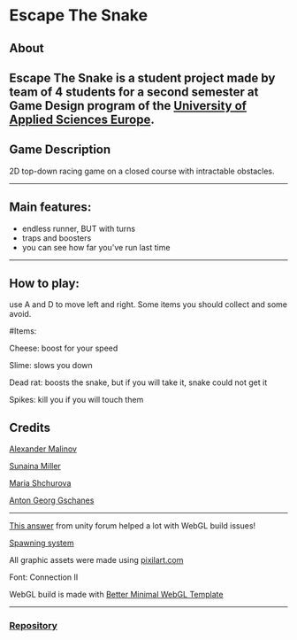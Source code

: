 # Escape The Snake


## About

Escape The Snake is a student project made by team of 4 students 
for a second semester at Game Design program of the [University of Applied Sciences Europe](https://www.ue-germany.com/).
---
## Game Description

2D top-down racing game on a closed course with intractable obstacles. 

---

##  Main features:
- endless runner, BUT with turns
- traps and boosters
- you can see how far you've run last time
---
## How to play:

use A and D to move left and right.
Some items you should collect and some avoid.

#Items:

Cheese: boost for your speed

Slime: slows you down

Dead rat: boosts the snake, but if you will take it, snake could not get it

Spikes: kill you if you will touch them

## Credits

[Alexander Malinov](https://itch.io/aleksandar-malinov)

[Sunaina Miller](https://sunnyshadow.itch.io/)

[Maria Shchurova](https://firewalkwithme.itch.io/)

[Anton Georg Gschanes](https://actael.itch.io/)

---
[This answer](https://forum.unity.com/threads/bolt-webgl-build-not-recognizing-app-variables.1016332/) from unity forum helped a lot with WebGL build issues!

[Spawning system](https://www.youtube.com/watch?v=4OQjnKUENoE)

All graphic assets were made using [pixilart.com](https://www.pixilart.com/)

Font: Connection II

WebGL build is made with [Better Minimal WebGL Template](https://seansleblanc.itch.io/better-minimal-webgl-template) 

---
### [Repository](https://bitbucket.org/btkgamedesign/2021p2_smaa_t4/)
